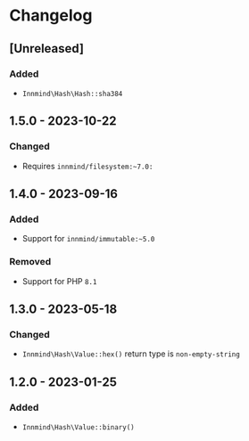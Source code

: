 # Changelog

## [Unreleased]

### Added

- `Innmind\Hash\Hash::sha384`

## 1.5.0 - 2023-10-22

### Changed

- Requires `innmind/filesystem:~7.0:`

## 1.4.0 - 2023-09-16

### Added

- Support for `innmind/immutable:~5.0`

### Removed

- Support for PHP `8.1`

## 1.3.0 - 2023-05-18

### Changed

- `Innmind\Hash\Value::hex()` return type is `non-empty-string`

## 1.2.0 - 2023-01-25

### Added

- `Innmind\Hash\Value::binary()`
